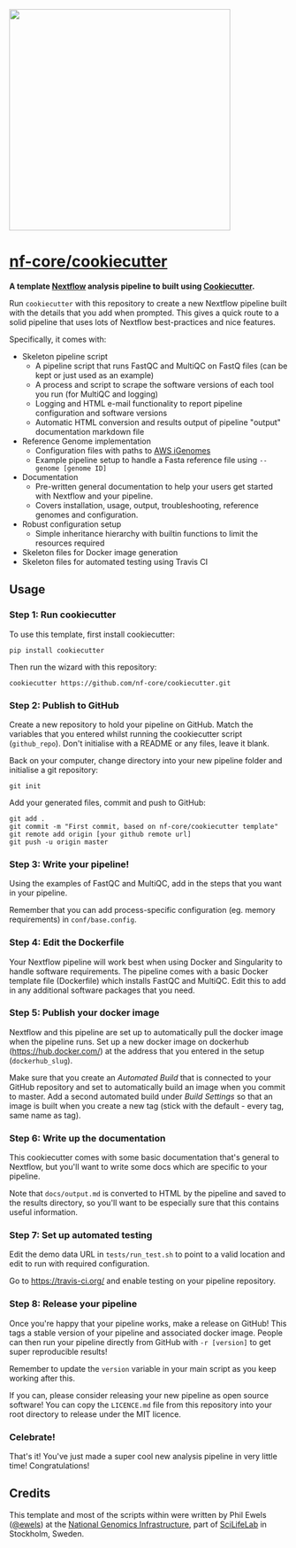 <img src="https://nf-core.github.io/assets/logo/nf-core-logo.png" width="400">

# [nf-core/cookiecutter](https://github.com/nf-core/cookiecutter)

**A template [Nextflow](https://www.nextflow.io/) analysis pipeline to built using [Cookiecutter](https://github.com/audreyr/cookiecutter).**

Run `cookiecutter` with this repository to create a new Nextflow pipeline built with the details that you add when prompted. This gives a quick route to a solid pipeline that uses lots of Nextflow best-practices and nice features.

Specifically, it comes with:

* Skeleton pipeline script
    * A pipeline script that runs FastQC and MultiQC on FastQ files (can be kept or just used as an example)
    * A process and script to scrape the software versions of each tool you run (for MultiQC and logging)
    * Logging and HTML e-mail functionality to report pipeline configuration and software versions
    * Automatic HTML conversion and results output of pipeline "output" documentation markdown file
* Reference Genome implementation
    * Configuration files with paths to [AWS iGenomes](https://ewels.github.io/AWS-iGenomes/)
    * Example pipeline setup to handle a Fasta reference file using `--genome [genome ID]`
* Documentation
    * Pre-written general documentation to help your users get started with Nextflow and your pipeline.
    * Covers installation, usage, output, troubleshooting, reference genomes and configuration.
* Robust configuration setup
    * Simple inheritance hierarchy with builtin functions to limit the resources required
* Skeleton files for Docker image generation
* Skeleton files for automated testing using Travis CI

## Usage

### Step 1: Run cookiecutter
To use this template, first install cookiecutter:

```
pip install cookiecutter
```

Then run the wizard with this repository:

```
cookiecutter https://github.com/nf-core/cookiecutter.git
```

### Step 2: Publish to GitHub
Create a new repository to hold your pipeline on GitHub. Match the variables that you entered whilst running the cookiecutter script (`github_repo`). Don't initialise with a README or any files, leave it blank.

Back on your computer, change directory into your new pipeline folder and initialise a git repository:
```
git init
```

Add your generated files, commit and push to GitHub:
```
git add .
git commit -m "First commit, based on nf-core/cookiecutter template"
git remote add origin [your github remote url]
git push -u origin master
```

### Step 3: Write your pipeline!
Using the examples of FastQC and MultiQC, add in the steps that you want in your pipeline.

Remember that you can add process-specific configuration (eg. memory requirements) in `conf/base.config`.

### Step 4: Edit the Dockerfile
Your Nextflow pipeline will work best when using Docker and Singularity to handle software requirements. The pipeline comes with a basic Docker template file (Dockerfile) which installs FastQC and MultiQC. Edit this to add in any additional software packages that you need.

### Step 5: Publish your docker image
Nextflow and this pipeline are set up to automatically pull the docker image when the pipeline runs. Set up a new docker image on dockerhub (https://hub.docker.com/) at the address that you entered in the setup (`dockerhub_slug`).

Make sure that you create an _Automated Build_ that is connected to your GitHub repository and set to automatically build an image when you commit to master. Add a second automated build under _Build Settings_ so that an image is built when you create a new tag (stick with the default - every tag, same name as tag).

### Step 6: Write up the documentation
This cookiecutter comes with some basic documentation that's general to Nextflow, but you'll want to write some docs which are specific to your pipeline.

Note that `docs/output.md` is converted to HTML by the pipeline and saved to the results directory, so you'll want to be especially sure that this contains useful information.

### Step 7: Set up automated testing
Edit the demo data URL in `tests/run_test.sh` to point to a valid location and edit to run with required configuration.

Go to https://travis-ci.org/ and enable testing on your pipeline repository.

### Step 8: Release your pipeline
Once you're happy that your pipeline works, make a release on GitHub! This tags a stable version of your pipeline and associated docker image. People can then run your pipeline directly from GitHub with `-r [version]` to get super reproducible results!

Remember to update the `version` variable in your main script as you keep working after this.

If you can, please consider releasing your new pipeline as open source software! You can copy the `LICENCE.md` file from this repository into your root directory to release under the MIT licence.

### Celebrate!
That's it! You've just made a super cool new analysis pipeline in very little time! Congratulations!

## Credits
This template and most of the scripts within were written by Phil Ewels ([@ewels](https://github.com/ewels)) at the [National Genomics Infrastructure](https://portal.scilifelab.se/genomics/), part of [SciLifeLab](http://www.scilifelab.se/) in Stockholm, Sweden.
